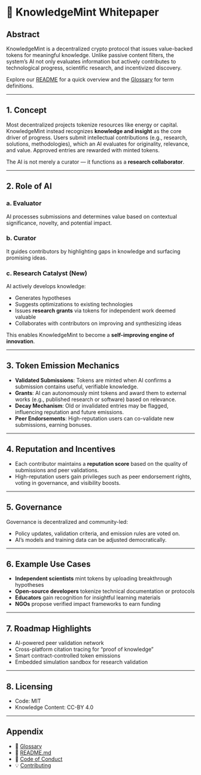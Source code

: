 # 📄 KnowledgeMint Whitepaper

## Abstract

KnowledgeMint is a decentralized crypto protocol that issues value-backed tokens for meaningful knowledge. Unlike passive content filters, the system’s AI not only evaluates information but actively contributes to technological progress, scientific research, and incentivized discovery.

Explore our [README](./README.md) for a quick overview and the [Glossary](./GLOSSARY.md) for term definitions.

---

## 1. Concept

Most decentralized projects tokenize resources like energy or capital. KnowledgeMint instead recognizes **knowledge and insight** as the core driver of progress. Users submit intellectual contributions (e.g., research, solutions, methodologies), which an AI evaluates for originality, relevance, and value. Approved entries are rewarded with minted tokens.

The AI is not merely a curator — it functions as a **research collaborator**.

---

## 2. Role of AI

### a. Evaluator  
AI processes submissions and determines value based on contextual significance, novelty, and potential impact.

### b. Curator  
It guides contributors by highlighting gaps in knowledge and surfacing promising ideas.

### c. **Research Catalyst (New)**  
AI actively develops knowledge:  
- Generates hypotheses  
- Suggests optimizations to existing technologies  
- Issues **research grants** via tokens for independent work deemed valuable  
- Collaborates with contributors on improving and synthesizing ideas

This enables KnowledgeMint to become a **self-improving engine of innovation**.

---

## 3. Token Emission Mechanics

- **Validated Submissions**: Tokens are minted when AI confirms a submission contains useful, verifiable knowledge.
- **Grants**: AI can autonomously mint tokens and award them to external works (e.g., published research or software) based on relevance.
- **Decay Mechanism**: Old or invalidated entries may be flagged, influencing reputation and future emissions.
- **Peer Endorsements**: High-reputation users can co-validate new submissions, earning bonuses.

---

## 4. Reputation and Incentives

- Each contributor maintains a **reputation score** based on the quality of submissions and peer validations.
- High-reputation users gain privileges such as peer endorsement rights, voting in governance, and visibility boosts.

---

## 5. Governance

Governance is decentralized and community-led:
- Policy updates, validation criteria, and emission rules are voted on.
- AI’s models and training data can be adjusted democratically.

---

## 6. Example Use Cases

- **Independent scientists** mint tokens by uploading breakthrough hypotheses
- **Open-source developers** tokenize technical documentation or protocols
- **Educators** gain recognition for insightful learning materials
- **NGOs** propose verified impact frameworks to earn funding

---

## 7. Roadmap Highlights

- AI-powered peer validation network  
- Cross-platform citation tracing for “proof of knowledge”  
- Smart contract-controlled token emissions  
- Embedded simulation sandbox for research validation  

---

## 8. Licensing

- Code: MIT  
- Knowledge Content: CC-BY 4.0  

---

## Appendix

- 📘 [Glossary](./GLOSSARY.md)  
- 📄 [README.md](./README.md)  
- 📜 [Code of Conduct](./CODE_OF_CONDUCT.md)  
- 💡 [Contributing](./CONTRIBUTING.md)

